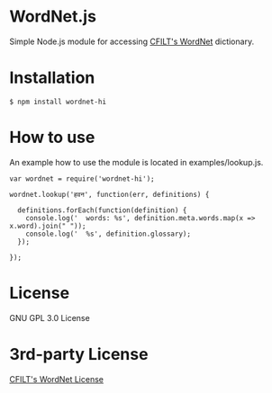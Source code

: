 # WordNet.js

Simple Node.js module for accessing [CFILT's WordNet](http://www.cfilt.iitb.ac.in/wordnet/webhwn/) dictionary.

# Installation

    $ npm install wordnet-hi
    
# How to use

An example how to use the module is located in examples/lookup.js.

    var wordnet = require('wordnet-hi');
    
    wordnet.lookup('हवन', function(err, definitions) {
    
      definitions.forEach(function(definition) {
        console.log('  words: %s', definition.meta.words.map(x => x.word).join(" "));
        console.log('  %s', definition.glossary);
      });
    
    });

# License

GNU GPL 3.0 License

# 3rd-party License

[CFILT's WordNet License](http://www.cfilt.iitb.ac.in/wordnet/webhwn/)
